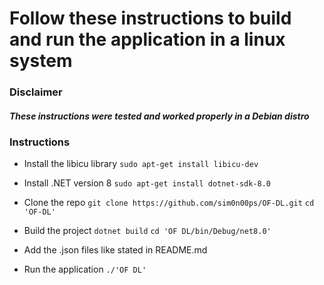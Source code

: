# Follow these instructions to build and run the application in a linux system

### Disclaimer
##### These instructions were tested and worked properly in a Debian distro

### Instructions

- Install the libicu library
`sudo apt-get install libicu-dev`

- Install .NET version 8
`sudo apt-get install dotnet-sdk-8.0`

- Clone the repo
`git clone https://github.com/sim0n00ps/OF-DL.git`
`cd 'OF-DL'`

- Build the project
`dotnet build`
`cd 'OF DL/bin/Debug/net8.0'`

- Add the .json files like stated in README.md
- Run the application
`./'OF DL'`
